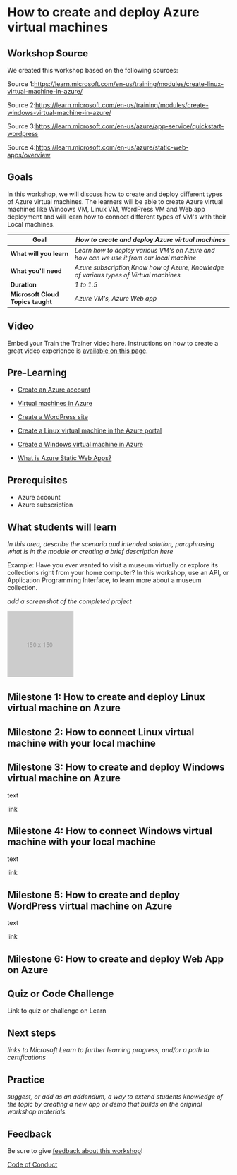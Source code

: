 # How to create and deploy Azure virtual machines

## Workshop Source 

We created this workshop based on the following sources:

Source 1:https://learn.microsoft.com/en-us/training/modules/create-linux-virtual-machine-in-azure/

Source 2:https://learn.microsoft.com/en-us/training/modules/create-windows-virtual-machine-in-azure/

Source 3:https://learn.microsoft.com/en-us/azure/app-service/quickstart-wordpress

Source 4:https://learn.microsoft.com/en-us/azure/static-web-apps/overview

## Goals

In this workshop, we will discuss how to create and deploy different types of Azure virtual machines. The learners will be able to create Azure virtual machines like Windows VM, Linux VM, WordPress VM and Web app deployment and will learn how to connect different types of VM's with their Local machines.

| **Goal**              | *How to create and deploy Azure virtual machines*                                    |
| ----------------------------- | --------------------------------------------------------------------- |
| **What will you learn**          | *Learn how to deploy various VM's on Azure and how can we use it from our local machine*                                        |
| **What you'll need**             | *Azure subscription,Know how of Azure, Knowledge of various types of Virtual machines* |
| **Duration**                     | *1 to 1.5*                                                                |
| **Microsoft Cloud Topics taught**| *Azure VM's, Azure Web app* |
 
                         
## Video

Embed your Train the Trainer video here. Instructions on how to create a great video experience is [available on this page](../video-guidance.md).

## Pre-Learning

- [Create an Azure account](https://learn.microsoft.com/en-us/training/modules/create-an-azure-account/)

- [Virtual machines in Azure](https://learn.microsoft.com/en-us/azure/virtual-machines/overview)

- [Create a WordPress site](https://learn.microsoft.com/en-us/azure/app-service/quickstart-wordpress)

- [Create a Linux virtual machine in the Azure portal](https://learn.microsoft.com/en-us/azure/virtual-machines/linux/quick-create-portal?tabs=ubuntu)

- [Create a Windows virtual machine in Azure](https://learn.microsoft.com/en-us/training/modules/create-windows-virtual-machine-in-azure/)

- [What is Azure Static Web Apps?](https://learn.microsoft.com/en-us/azure/static-web-apps/overview)

## Prerequisites

- Azure account
- Azure subscription

## What students will learn

*In this area, describe the scenario and intended solution, paraphrasing what is in the module or creating a brief description here*

Example: Have you ever wanted to visit a museum virtually or explore its collections right from your home computer? In this workshop, use an API, or Application Programming Interface, to learn more about a museum collection.

*add a screenshot of the completed project*

![image of completed project](images/placeholder.png)

## Milestone 1: How to create and deploy Linux virtual machine on Azure



## Milestone 2: How to connect Linux virtual machine with your local machine



## Milestone 3: How to create and deploy Windows virtual machine on Azure

text

link

## Milestone 4: How to connect Windows virtual machine with your local machine

text

link

## Milestone 5: How to create and deploy WordPress virtual machine on Azure

text

link
## Milestone 6: How to create and deploy Web App on Azure

## Quiz or Code Challenge

Link to quiz or challenge on Learn

## Next steps

*links to Microsoft Learn to further learning progress, and/or a path to certifications*

## Practice

*suggest, or add as an addendum, a way to extend students knowledge of the topic by creating a new app or demo that builds on the original workshop materials.*

## Feedback

Be sure to give [feedback about this workshop](https://forms.office.com/r/MdhJWMZthR)!

[Code of Conduct](../CODE_OF_CONDUCT.md)

